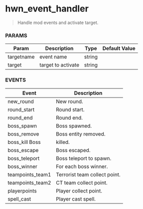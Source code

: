 # hwn_event_handler

> Handle mod events and activate target.

### PARAMS
| Param      | Description        | Type   | Default Value |
|------------|--------------------|--------|---------------|
| targetname | event name         | string |               |
| target     | target to activate | string |               |


### EVENTS
| Event            | Description                   |
|------------------|-------------------------------|
| new_round        | New round.                    |
| round_start      | Round start.                  |
| round_end        | Round end.                    |
| boss_spawn       | Boss spawned.                 |
| boss_remove      | Boss entity removed.          |
| boss_kill Boss   | killed.                       |
| boss_escape      | Boss escaped.                 |
| boss_teleport    | Boss teleport to spawn.       |
| boss_winner      | For each boss winner.         |
| teampoints_team1 | Terrorist team collect point. |
| teampoints_team2 | CT team collect point.        |
| playerpoints     | Player collect point.         |
| spell_cast       | Player cast spell.            |
